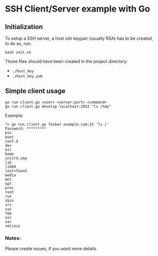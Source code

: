 # SSH Client/Server example with Go

## Initialization

To setup a SSH server, a host ssh keypair (usually RSA) has to be created, to do so, run:

```
bash init.sh
```

Those files should have been created in the project directory:

* `./host_key`
* `./host_key.pub`

## Simple client usage

```
go run client.go <user> <server:port> <command>
go run client.go develop localhost:2022 "ls /tmp"
```

Example:

```
└> go run client.go foobar example.com:22 'ls /'
Password: *********
bin
boot
conf.d
dev
etc
home
initrd.img
lib
lib64
lost+found
media
mnt
opt
proc
root
run
sbin
srv
sys
tmp
usr
var
vmlinuz
```

### Notes:

Please create issues, if you want more details.
